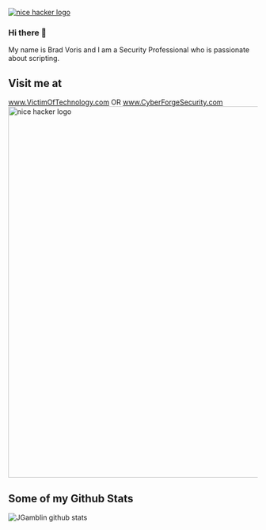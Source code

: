 <a href="https://VictimOfTechnology.com/"><img alt="nice hacker logo" src="https://media-exp1.licdn.com/dms/image/C5612AQGff6n5dlMr5Q/article-cover_image-shrink_720_1280/0?e=1602115200&v=beta&t=J4kLsF5Rd1_2ysp03tiF8OY0UO-H4zaJa9KMv9NvLDs" align="center" /></a>

### Hi there 👋

<!--
**bvoris/bvoris** is a ✨ _special_ ✨ repository because its `README.md` (this file) appears on your GitHub profile.

Here are some ideas to get you started:

- 🔭 I’m currently working on ...
- 🌱 I’m currently learning ...
- 👯 I’m looking to collaborate on ...
- 🤔 I’m looking for help with ...
- 💬 Ask me about ...
- 📫 How to reach me: ...
- 😄 Pronouns: ...
- ⚡ Fun fact: ...
-->
My name is Brad Voris and I am a Security Professional who is passionate about scripting.
## Visit me at
www.VictimOfTechnology.com
OR
www.CyberForgeSecurity.com
<BR />
<a href="https://www.CyberForgeSecurity.com/"><img alt="nice hacker logo" src="https://www.cyberforgesecurity.com/wp-content/uploads/2020/04/Anvil-V2-01.png" height="751" width="531" align="center" /></a>
## Some of my Github Stats
![JGamblin github stats](https://github-readme-stats.vercel.app/api?username=bvoris&show_icons=true)
